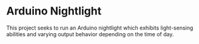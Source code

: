 # Arduino Nightlight

This project seeks to run an Arduino nightlight which exhibits light-sensing abilities and varying output behavior depending on the time of day.
